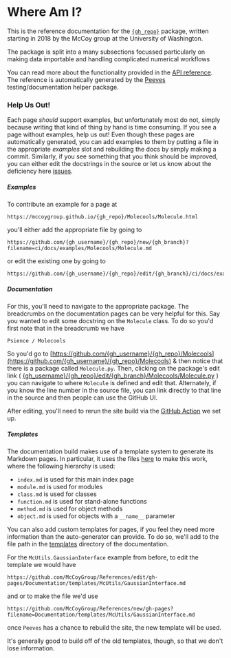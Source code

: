 # Where Am I?

This is the reference documentation for the [`{gh_repo}`](https://github.com/{gh_username}/{gh_repo}) package, 
written starting in 2018 by the McCoy group at the University of Washington.

The package is split into a many subsections focussed particularly on making data importable and handling complicated numerical workflows

You can read more about the functionality provided in the [API reference]({gh_repo}).
The reference is automatically generated by the [Peeves](https://github.com/McCoyGroup/Peeves) testing/documentation helper package.

### Help Us Out!

Each page _should_ support examples, but unfortunately most do not, simply because writing that kind of thing by hand is time consuming.
If you see a page without examples, help us out!
Even though these pages are automatically generated, you can add examples to them by putting a file in the appropriate _examples_ slot and rebuilding the docs by simply making a commit.
Similarly, if you see something that you think should be improved, you can either edit the docstrings in the source or let us know about the deficiency here [issues](https://github.com/{gh_username}/{gh_repo}/issues/new?title=Documentation%20Improvement%20Needed).

##### Examples

To contribute an example for a page at 

```
https://mccoygroup.github.io/{gh_repo}/Molecools/Molecule.html
```

you'll either add the appropriate file by going to 

```
https://github.com/{gh_username}/{gh_repo}/new/{gh_branch}?filename=ci/docs/examples/Molecools/Molecule.md
```

or edit the existing one by going to 

```
https://github.com/{gh_username}/{gh_repo}/edit/{gh_branch}/ci/docs/examples/Molecools/Molecule.md
```

##### Documentation

For this, you'll need to navigate to the appropriate package. The breadcrumbs on the documentation pages can be very helpful for this. 
Say you wanted to edit some docstring on the `Molecule` class.
To do so you'd first note that in the breadcrumb we have

```lang-none
Psience / Molecools
```

So you'd go to [https://github.com/{gh_username}/{gh_repo}/Molecools](https://github.com/{gh_username}/{gh_repo}/Molecools) & then notice that there is a package called `Molecule.py`.
Then, clicking on the package's edit link ( [{gh_username}/{gh_repo}/edit/{gh_branch}/Molecools/Molecule.py](https://github.com/{gh_username}/{gh_repo}/edit/{gh_branch}/Molecools/Molecule.py) ) you can navigate to where `Molecule` is defined and edit that.
Alternately, if you know the line number in the source file, you can link directly to that line in the source and then people can use the GitHub UI.

After editing, you'll need to rerun the site build via the [GitHub Action](https://github.com/{gh_username}/{gh_repo}/actions?query=workflow%3A%22McBuild+site%22) we set up.

##### Templates

The documentation build makes use of a template system to generate its Markdown pages.
In particular, it uses the files [here](https://github.com/{gh_username}/{gh_repo}/tree/{gh_branch}/ci/docs/templates) to make this work, where the following hierarchy is used:
* `index.md` is used for this main index page
* `module.md` is used for modules
* `class.md` is used for classes
* `function.md` is used for stand-alone functions
* `method.md` is used for object methods
* `object.md` is used for objects with a `__name__` parameter

You can also add custom templates for pages, if you feel they need more information than the auto-generator can provide.
To do so, we'll add to the file path in the [templates](https://github.com/{gh_username}/{gh_repo}/tree/{gh_branch}/docs/templates) directory of the documentation.

For the `McUtils.GaussianInterface` example from before, to edit the template we would have

```
https://github.com/McCoyGroup/References/edit/gh-pages/Documentation/templates/McUtils/GaussianInterface.md
```

and or to make the file we'd use 

```
https://github.com/McCoyGroup/References/new/gh-pages?filename=Documentation/templates/McUtils/GaussianInterface.md
```

once `Peeves` has a chance to rebuild the site, the new template will be used.

It's generally good to build off of the old templates, though, so that we don't lose information.

